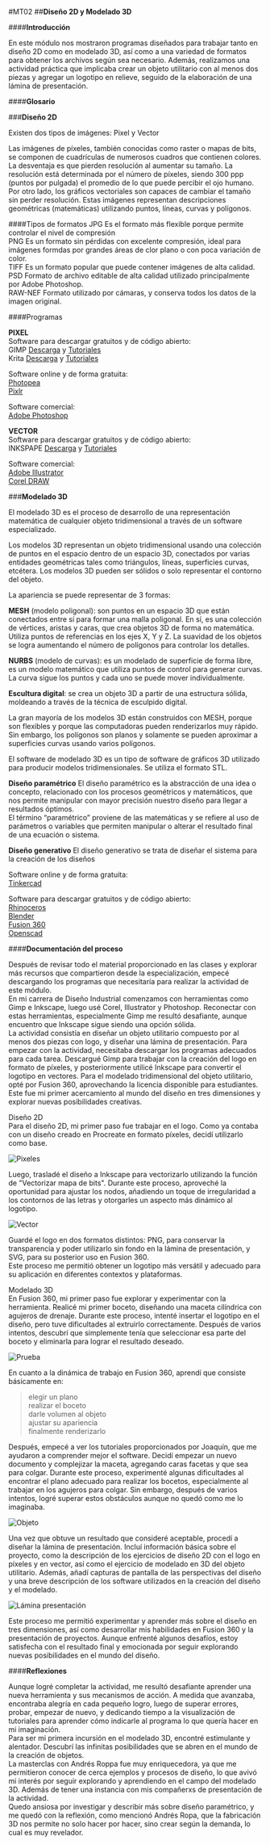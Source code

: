 #MT02
##**Diseño 2D y Modelado 3D**

####**Introducción**

En este módulo nos mostraron programas diseñados para trabajar tanto en diseño 2D como en modelado 3D, así como a una variedad de formatos para obtener los archivos según sea necesario. Además, realizamos una actividad práctica que implicaba crear un objeto utilitario con al menos dos piezas y agregar un logotipo en relieve, seguido de la elaboración de una lámina de presentación. 


####**Glosario**

###**Diseño 2D**

Existen dos tipos de imágenes: Pixel y Vector

Las imágenes de píxeles, también conocidas como raster o mapas de bits, se componen de cuadrículas de numerosos cuadros que contienen colores. La desventaja es que pierden resolución al aumentar su tamaño. La resolución está determinada por el número de píxeles, siendo 300 ppp (puntos por pulgada) el promedio de lo que puede percibir el ojo humano.  <br>
Por otro lado, los gráficos vectoriales son capaces de cambiar el tamaño sin perder resolución. Estas imágenes representan descripciones geométricas (matemáticas) utilizando puntos, líneas, curvas y polígonos. 

####Tipos de formatos 
JPG Es el formato más flexible porque permite controlar el nivel de compresión <br>
PNG Es un formato sin pérdidas con excelente compresión, ideal para imágenes formdas por grandes áreas de clor plano o con poca variación de color. <br>
TIFF Es un formato popular que puede contener imágenes de alta calidad. <br>
PSD Formato de archivo editable de alta calidad utilizado principalmente por Adobe Photoshop. <br>
RAW-NEF Formato utilizado por cámaras, y conserva todos los datos de la imagen original. <br>

####Programas 

**PIXEL** <br>
Software para descargar gratuitos y de código abierto: <br>
GIMP [Descarga]( https://www.gimp.org/downloads/) y [Tutoriales](https://www.youtube.com/watch?v=wLSvubMGb8A) <br>
Krita [Descarga](https://krita.org/en/download/) y [Tutoriales](https://docs.krita.org/en/)

Software online y de forma gratuita:  <br>
[Photopea](https://www.photopea.com/) <br>
[Pixlr](https://pixlr.com/es/)

Software comercial:  <br>
[Adobe Photoshop](https://www.adobe.com/es/products/photoshop.html) 

**VECTOR** <br>
Software para descargar gratuitos y de código abierto: <br>
INKSPAPE [Descarga](https://inkscape.org/es/release/inkscape-1.1/) y [Tutoriales](https://inkscape.org/es/learn/tutorials/)

Software comercial:  <br>
[Adobe Illustrator](https://www.adobe.com/es/products/illustrator.html) <br>
[Corel DRAW](https://www.corel.com/la/)

###**Modelado 3D**

El modelado 3D es el proceso de desarrollo de una representación matemática de cualquier objeto tridimensional a través de un software especializado. 

Los modelos 3D representan un objeto tridimensional usando una colección de puntos en el espacio dentro de un espacio 3D, conectados por varias entidades geométricas tales como triángulos, líneas, superficies curvas, etcétera. 
Los modelos 3D pueden ser sólidos o solo representar el contorno del objeto. 

La apariencia se puede representar de 3 formas: 

**MESH** (modelo poligonal): son puntos en un espacio 3D que están conectados entre sí para formar una malla poligonal. En sí, es una colección de vértices, aristas y caras, que crea objetos 3D de forma no matemática. Utiliza puntos de referencias en los ejes X, Y y Z. La suavidad de los objetos se logra aumentando el número de polígonos para controlar los detalles.

**NURBS** (modelo de curvas): es un modelado de superficie de forma libre, es un modelo matemático que utiliza puntos de control para generar curvas. La curva sigue los puntos y cada uno se puede mover individualmente. 


**Escultura digital**: se crea un objeto 3D a partir de una estructura sólida, moldeando a través de la técnica de esculpido digital. 

La gran mayoría de los modelos 3D están construidos con MESH, porque son flexibles y porque las computadoras pueden renderizarlos muy rápido. Sin embargo, los polígonos son planos y solamente se pueden aproximar a superficies curvas usando varios polígonos.

El software de modelado 3D es un tipo de software de gráficos 3D utilizado para producir modelos tridimensionales. Se utiliza el formato STL. 

**Diseño paramétrico**
El diseño paramétrico es la abstracción de una idea o concepto, relacionado con los procesos geométricos y matemáticos, que nos permite manipular con mayor precisión nuestro diseño para llegar a resultados óptimos. <br>
El término “paramétrico” proviene de las matemáticas y se refiere al uso de parámetros o variables que permiten manipular o alterar el resultado final de una ecuación o sistema. 

**Diseño generativo**
El diseño generativo se trata de diseñar el sistema para la creación de los diseños 

Software online y de forma gratuita:  <br>
[Tinkercad](https://www.tinkercad.com/)

Software para descargar gratuitos y de código abierto: <br>
[Rhinoceros](https://www.rhino3d.com/) <br>
[Blender](https://www.blender.org/) <br>
[Fusion 360](https://www.autodesk.com/products/fusion-360) <br>
[Openscad](https://openscad.org/)
 

####**Documentación del proceso**

Después de revisar todo el material proporcionado en las clases y explorar más recursos que compartieron desde la especialización, empecé descargando los programas que necesitaría para realizar la actividad de este módulo. <br>
En mi carrera de Diseño Industrial comenzamos con herramientas como Gimp e Inkscape, luego usé Corel, Illustrator y Photoshop. Reconectar con estas herramientas, especialmente Gimp me resultó desafiante, aunque encuentro que Inkscape sigue siendo una opción sólida. <br>
La actividad consistía en diseñar un objeto utilitario compuesto por al menos dos piezas con logo, y diseñar una lámina de presentación. 
Para empezar con la actividad, necesitaba descargar los programas adecuados para cada tarea. Descargué Gimp para trabajar con la creación del logo en formato de píxeles, y posteriormente utilicé Inkscape para convertir el logotipo en vectores. 
Para el modelado tridimensional del objeto utilitario, opté por Fusion 360, aprovechando la licencia disponible para estudiantes. <br>
Este fue mi primer acercamiento al mundo del diseño en tres dimensiones y explorar nuevas posibilidades creativas. 

Diseño 2D <br>
Para el diseño 2D, mi primer paso fue trabajar en el logo. Como ya contaba con un diseño creado en Procreate en formato píxeles, decidí utilizarlo como base. 

![Pixeles](../images/MT02/pixel.png)

Luego, trasladé el diseño a Inkscape para vectorizarlo utilizando la función de "Vectorizar mapa de bits". Durante este proceso, aproveché la oportunidad para ajustar los nodos, añadiendo un toque de irregularidad a los contornos de las letras y otorgarles un aspecto más dinámico al logotipo.

![Vector](../images/MT02/vect.png)

Guardé el logo en dos formatos distintos: PNG, para conservar la transparencia y poder utilizarlo sin fondo en la lámina de presentación, y SVG, para su posterior uso en Fusion 360. <br>
Este proceso me permitió obtener un logotipo más versátil y adecuado para su aplicación en diferentes contextos y plataformas.


Modelado 3D <br>
En Fusion 360, mi primer paso fue explorar y experimentar con la herramienta. Realicé mi primer boceto, diseñando una maceta cilíndrica con agujeros de drenaje. Durante este proceso, intenté insertar el logotipo en el diseño, pero tuve dificultades al extruirlo correctamente. Después de varios intentos, descubrí que simplemente tenía que seleccionar esa parte del boceto y eliminarla para lograr el resultado deseado.

![Prueba](../images/MT02/prueb.png)

En cuanto a la dinámica de trabajo en Fusion 360, aprendí que consiste básicamente en: <br>
> elegir un plano <br>
> realizar el boceto <br>
> darle volumen al objeto <br>
> ajustar su apariencia <br> 
> finalmente renderizarlo <br>

Después, empecé a ver los tutoriales proporcionados por Joaquín, que me ayudaron a comprender mejor el software. Decidí empezar un nuevo documento y complejizar la maceta, agregando caras facetas y que sea para colgar. Durante este proceso, experimenté algunas dificultades al encontrar el plano adecuado para realizar los bocetos, especialmente al trabajar en los agujeros para colgar. Sin embargo, después de varios intentos, logré superar estos obstáculos aunque no quedó como me lo imaginaba. <br>

![Objeto](../images/MT02/persp.png)

Una vez que obtuve un resultado que consideré aceptable, procedí a diseñar la lámina de presentación. Incluí información básica sobre el proyecto, como la descripción de los ejercicios de diseño 2D con el logo en píxeles y en vector, así como el ejercicio de modelado en 3D del objeto utilitario. Además, añadí capturas de pantalla de las perspectivas del diseño y una breve descripción de los software utilizados en la creación del diseño y el modelado.

![Lámina presentación](../images/MT02/lamina.png)



Este proceso me permitió experimentar y aprender más sobre el diseño en tres dimensiones, así como desarrollar mis habilidades en Fusion 360 y la presentación de proyectos. Aunque enfrenté algunos desafíos, estoy satisfecha con el resultado final y emocionada por seguir explorando nuevas posibilidades en el mundo del diseño.


####**Reflexiones**

Aunque logré completar la actividad, me resultó desafiante aprender una nueva herramienta y sus mecanismos de acción. A medida que avanzaba, encontraba alegría en cada pequeño logro, luego de superar errores, probar, empezar de nuevo, y dedicando tiempo a la visualización de tutoriales para aprender cómo indicarle al programa lo que quería hacer en mi imaginación. <br>
Para ser mi primera incursión en el modelado 3D, encontré estimulante y alentador. Descubrí las infinitas posibilidades que se abren en el mundo de la creación de objetos. <br>
La masterclas con Andrés Roppa fue muy enriquecedora, ya que me permitieron conocer de cerca ejemplos y procesos de diseño, lo que avivó mi interés por seguir explorando y aprendiendo en el campo del modelado 3D. Además de tener una instancia con mis compañerxs de presentación de la actividad. <br>
Quedo ansiosa por investigar y describir más sobre diseño paramétrico, y me quedó con la reflexión, como mencionó Andrés Ropa, que la fabricación 3D nos permite no solo hacer por hacer, sino crear según la demanda, lo cual es muy revelador.
